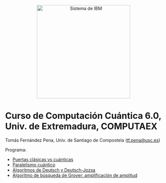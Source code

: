 <center><img src="/images/qcomp.png?raw=true" alt="Sistema de IBM" width="300"  /></center>


# Curso de Computación Cuántica 6.0, Univ. de Extremadura, COMPUTAEX

Tomás Fernández Pena, Univ. de Santiago de Compostela (tf.pena@usc.es)

Programa:
- [Puertas clásicas vs cuánticas](https://colab.research.google.com/github/tarabelo/2025-Curso-UEX/blob/main/Puertas%20cl%C3%A1sicas%20vs%20cu%C3%A1nticas.ipynb)
- [Paralelismo cuántico](https://colab.research.google.com/github/tarabelo/2025-Curso-UEX/blob/main/Paralelismo%20cu%C3%A1ntico.ipynb)
- [Algoritmos de Deutsch y Deutsch-Jozsa](https://colab.research.google.com/github/tarabelo/2025-Curso-UEX/blob/main/Algoritmos%20de%20Deutsch%20y%20Deutsch-Jozsa.ipynb)
- [Algoritmo de búsqueda de Grover: amplificación de amplitud](https://colab.research.google.com/github/tarabelo/2025-Curso-UEX/blob/main/Algoritmo%20de%20b%C3%BAsqueda%20de%20Grover.ipynb)
